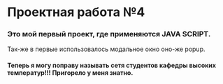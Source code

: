 # Проектная работа №4

### Это мой первый проект, где применяются JAVA SCRIPT.

Так-же в первые использовалось модальное окно оно-же popup.



#### Теперь я могу поправу называть сетя студентов кафедры высоких температур!!! Пригорело у меня знатно.
